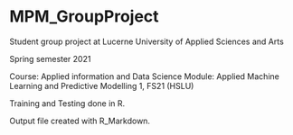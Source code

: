 # MPM_GroupProject
Student group project at Lucerne University of Applied Sciences and Arts

Spring semester 2021

Course: Applied information and Data Science
Module: Applied Machine Learning and Predictive Modelling 1, FS21 (HSLU)

Training and Testing done in R.

Output file created with R_Markdown.
